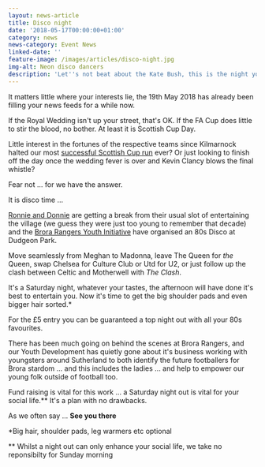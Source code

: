 ```yaml
---
layout: news-article
title: Disco night
date: '2018-05-17T00:00:00+01:00'
category: news
news-category: Event News
linked-date: ''
feature-image: /images/articles/disco-night.jpg
img-alt: Neon disco dancers
description: 'Let''s not beat about the Kate Bush, this is the night you don''t want to miss'
---
```

It matters little where your interests lie, the 19th May 2018 has already been filling your news feeds for a while now.

If the Royal Wedding isn't up your street, that's OK. If the FA Cup does little to stir the blood, no bother. At least it is Scottish Cup Day.

Little interest in the fortunes of the respective teams since Kilmarnock halted our most [successful Scottish Cup run](/2018/02/10/kilmarnock-away-report/) ever? Or just looking to finish off the day once the wedding fever is over and Kevin Clancy blows the final whistle?

Fear not ... for we have the answer.

It is disco time ...

[Ronnie and Donnie](https://www.facebook.com/ronnien.donnie) are getting a break from their usual slot of entertaining the village (we guess they were just too young to remember that decade) and the [Brora Rangers Youth Initiative](https://bryi.org/) have organised an 80s Disco at Dudgeon Park.

Move seamlessly from Meghan to Madonna, leave The Queen for *the* Queen, swap Chelsea for Culture Club or Utd for U2, or just follow up the clash between Celtic and Motherwell with *The Clash*.

It's a Saturday night, whatever your tastes, the afternoon will have done it's best to entertain you. Now it's time to get the big shoulder pads and even bigger hair sorted.*

For the £5 entry you can be guaranteed a top night out with all your 80s favourites.

There has been much going on behind the scenes at Brora Rangers, and our Youth Development has quietly gone about it's business working with youngsters around Sutherland to both identify the future footballers for Brora stardom ... and this includes the ladies ... and help to empower our young folk outside of football too.

Fund raising is vital for this work ... a Saturday night out is vital for your social life.** It's a plan with no drawbacks.

As we often say ... **See you there**

*Big hair, shoulder pads, leg warmers etc optional

** Whilst a night out can only enhance your social life, we take no reponsibilty for Sunday morning
